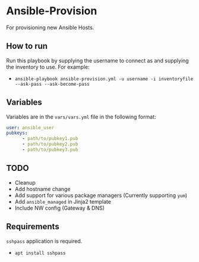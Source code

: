 # Ansible-Provision
For provisioning new Ansible Hosts.

## How to run
Run this playbook by supplying the username to connect as and supplying the inventory to use. For example: 
* `ansible-playbook ansible-provision.yml -u username -i inventoryfile --ask-pass --ask-become-pass`

## Variables
Variables are in the `vars/vars.yml` file in the following format:
```yml
user: ansible_user
pubkeys:
      - path/to/pubkey1.pub
      - path/to/pubkey2.pub
      - path/to/pubkey3.pub
```

## TODO
* Cleanup
* Add hostname change
* Add support for various package managers (Currently supporting `yum`)
* Add `ansible_managed` in Jinja2 template
* Include NW config (Gateway & DNS)

## Requirements
`sshpass` application is required.
* `apt install sshpass`